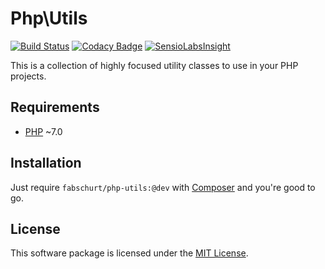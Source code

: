 # Php\Utils

[![Build Status](https://travis-ci.org/fabschurt/php-utils.svg?branch=master)](https://travis-ci.org/fabschurt/php-utils)
[![Codacy Badge](https://api.codacy.com/project/badge/Grade/cf262973bb4d4944bccee45942e656f3)](https://www.codacy.com/app/fabschurt/php-utils)
[![SensioLabsInsight](https://insight.sensiolabs.com/projects/6409cabb-d62b-4b17-b766-0c14eb3e1788/mini.png)](https://insight.sensiolabs.com/projects/6409cabb-d62b-4b17-b766-0c14eb3e1788)

This is a collection of highly focused utility classes to use in your PHP
projects.

## Requirements

* [PHP](https://secure.php.net/) ~7.0

## Installation

Just require `fabschurt/php-utils:@dev` with [Composer](https://getcomposer.org/)
and you're good to go.

## License

This software package is licensed under the [MIT License](https://opensource.org/licenses/MIT).
